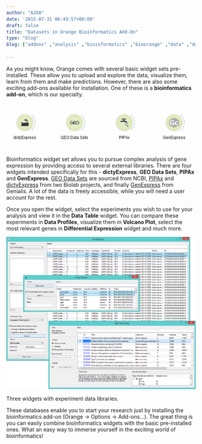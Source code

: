 ```yaml
---
author: "AJDA"
date: '2015-07-31 06:49:57+00:00'
draft: false
title: "Datasets in Orange Bioinformatics Add-On"
type: "blog"
blog: ["addons" ,"analysis" ,"bioinformatics" ,"bioorange" ,"data" ,"dataloading"  ]

---
```


As you might know, Orange comes with several basic widget sets pre-installed. These allow you to upload and explore the data, visualize them, learn from them and make predictions. However, there are also some exciting add-ons available for installation. One of these is a **bioinformatics add-on**, which is our specialty.

![](bioinformatics-blog.jpg)

Bioinformatics widget set allows you to pursue complex analysis of gene expression by providing access to several external libraries. There are four widgets intended specifically for this - **dictyExpress**, **GEO Data Sets**, **PIPAx** and **GenExpress**. [GEO Data Sets](http://www.ncbi.nlm.nih.gov/gds) are sourced from NCBI, [PIPAx](http://pipa.biolab.si/hp/) and [dictyExpress](http://dictyexpress.biolab.si/) from two Biolab projects, and finally [GenExpress](https://www.genialis.com/genexpress/) from Genialis. A lot of the data is freely accessible, while you will need a user account for the rest.

Once you open the widget, select the experiments you wish to use for your analysis and view it in the **Data Table** widget. You can compare these experiments in **Data Profiles**, visualize them in **Volcano Plot**, select the most relevant genes in **Differential Expression** widget and much more.



![](BioinfoDatasets.png)

Three widgets with experiment data libraries.



These databases enable you to start your research just by installing the bioinformatics add-on (Orange → Options → Add-ons…). The great thing is you can easily combine bioinformatics widgets with the basic pre-installed ones. What an easy way to immerse yourself in the exciting world of bioinformatics!
